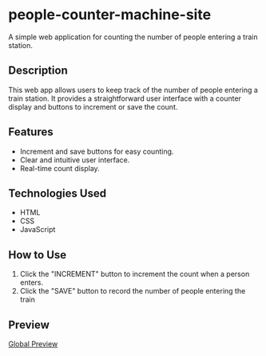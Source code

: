 # people-counter-machine-site

A simple web application for counting the number of people entering a train station.

## Description

This web app allows users to keep track of the number of people entering a train station. It provides a straightforward user interface with a counter display and buttons to increment or save the count.

## Features

- Increment and save buttons for easy counting.
- Clear and intuitive user interface.
- Real-time count display.

## Technologies Used

- HTML
- CSS
- JavaScript

## How to Use

1. Click the "INCREMENT" button to increment the count when a person enters.
2. Click the "SAVE" button to record the number of people entering the train

## Preview

[Global Preview](https://people-counter-machine-site.netlify.app)
